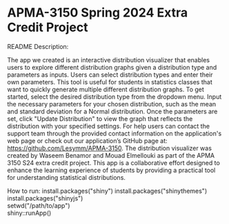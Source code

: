 # APMA-3150 Spring 2024 Extra Credit Project

README Description:

  The app we created is an interactive distribution visualizer that enables users to explore different distribution graphs given a distribution type and parameters as inputs. Users can select distribution types and enter their own parameters. This tool is useful for students in statistics classes that want to quickly generate multiple different distribution graphs. To get started, select the desired distribution type from the dropdown menu. Input the necessary parameters for your chosen distribution, such as the mean and standard deviation for a Normal distribution. Once the parameters are set, click "Update Distribution" to view the graph that reflects the distribution with your specified settings. For help users can contact the support team through the provided contact information on the application's web page or check out our application’s GitHub page at: https://github.com/Lesymm/APMA-3150. The distribution visualizer was created by Waseem Benamor and Mouad Elmellouki as part of the APMA 3150 S24 extra credit project. This app is a collaborative effort designed to enhance the learning experience of students by providing a practical tool for understanding statistical distributions.

How to run:
install.packages("shiny")
install.packages("shinythemes") 
install.packages("shinyjs")  
setwd("/path/to/app")  
shiny::runApp()
